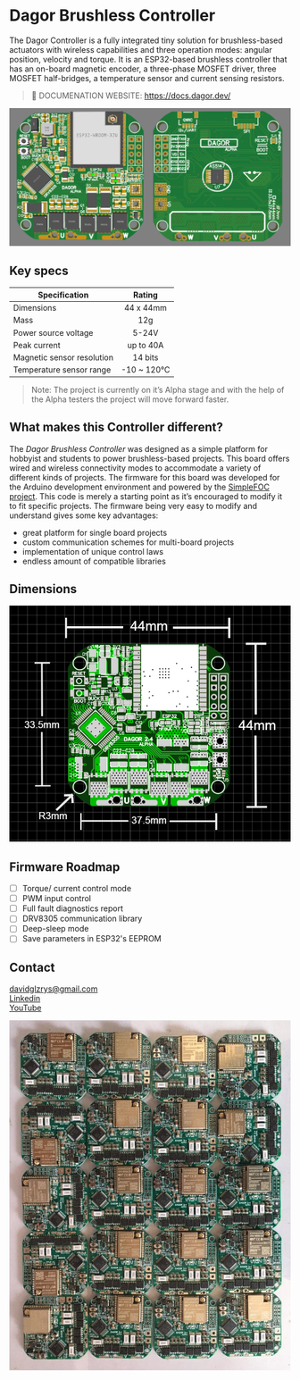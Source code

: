 ﻿# Dagor Brushless Controller

The Dagor Controller is a fully integrated tiny solution for brushless-based actuators with wireless capabilities and three operation modes: angular position, velocity and torque. It is an ESP32-based brushless controller that has an on-board magnetic encoder, a three-phase MOSFET driver, three MOSFET half-bridges, a temperature sensor and current sensing resistors.

> 📢 DOCUMENATION WEBSITE: https://docs.dagor.dev/

![DagorBoard](Images/DagorAlpha.png)

## Key specs
| Specification    | Rating          |
| ------------- |:-------------:|
| Dimensions      | 44 x 44mm |
| Mass    | 12g |
| Power source voltage      | 5-24V |
| Peak current   | up to 40A |
| Magnetic sensor resolution | 14 bits |
| Temperature sensor range | -10 ~ 120°C |

> Note: The project is currently on it’s Alpha stage and with the help of the Alpha testers the project will move forward faster.

## What makes this Controller different?
The *Dagor Brushless Controller* was designed as a simple platform for hobbyist and students to power brushless-based projects. This board offers wired and wireless connectivity modes to accommodate a variety of different kinds of projects. The firmware for this board was developed for the Arduino development environment and powered by the [SimpleFOC project](simplefoc.com). This code is merely a starting point as it’s encouraged to modify it to fit specific projects. The firmware being very easy to modify and understand gives some key advantages:

- great platform for single board projects
- custom communication schemes for multi-board projects
- implementation of unique control laws
- endless amount of compatible libraries

## Dimensions

![dimensions](Images/dagor_dimensions.png)

## Firmware Roadmap
- [ ] Torque/ current control mode
- [ ] PWM input control
- [ ] Full fault diagnostics report
- [ ] DRV8305 communication library
- [ ] Deep-sleep mode
- [ ] Save parameters in ESP32's EEPROM

## Contact
davidglzrys@gmail.com  
[Linkedin](https://www.linkedin.com/in/david-g-reyes/)  
[YouTube](https://www.youtube.com/channel/UC4gsPZan2T4v5LpJ5J_t7sQ/featured)

![array](Images/4x5array.jpg)
